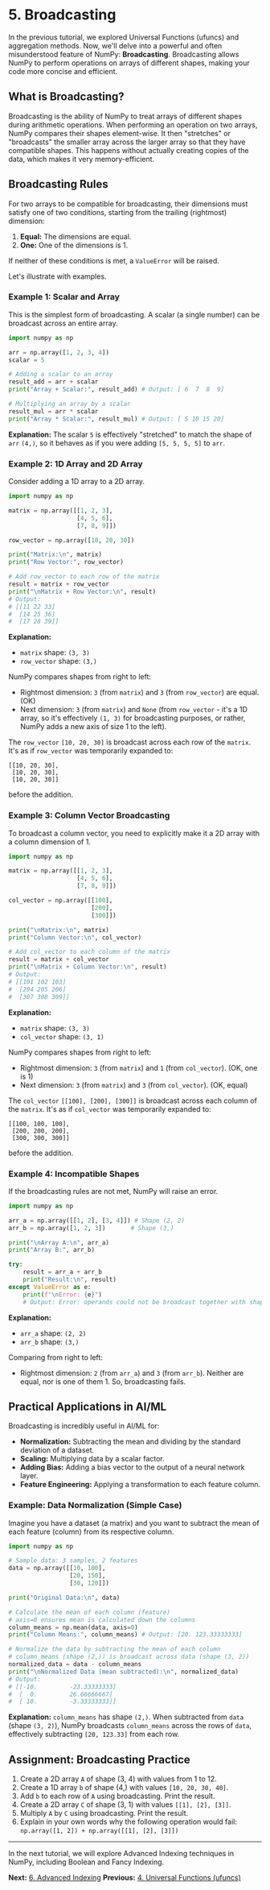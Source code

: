 # 5. Broadcasting

In the previous tutorial, we explored Universal Functions (ufuncs) and aggregation methods. Now, we'll delve into a powerful and often misunderstood feature of NumPy: **Broadcasting**. Broadcasting allows NumPy to perform operations on arrays of different shapes, making your code more concise and efficient.

## What is Broadcasting?

Broadcasting is the ability of NumPy to treat arrays of different shapes during arithmetic operations. When performing an operation on two arrays, NumPy compares their shapes element-wise. It then "stretches" or "broadcasts" the smaller array across the larger array so that they have compatible shapes. This happens without actually creating copies of the data, which makes it very memory-efficient.

## Broadcasting Rules

For two arrays to be compatible for broadcasting, their dimensions must satisfy one of two conditions, starting from the trailing (rightmost) dimension:

1.  **Equal:** The dimensions are equal.
2.  **One:** One of the dimensions is 1.

If neither of these conditions is met, a `ValueError` will be raised.

Let's illustrate with examples.

### Example 1: Scalar and Array

This is the simplest form of broadcasting. A scalar (a single number) can be broadcast across an entire array.

```python
import numpy as np

arr = np.array([1, 2, 3, 4])
scalar = 5

# Adding a scalar to an array
result_add = arr + scalar
print("Array + Scalar:", result_add) # Output: [ 6  7  8  9]

# Multiplying an array by a scalar
result_mul = arr * scalar
print("Array * Scalar:", result_mul) # Output: [ 5 10 15 20]
```

**Explanation:** The scalar `5` is effectively "stretched" to match the shape of `arr` `(4,)`, so it behaves as if you were adding `[5, 5, 5, 5]` to `arr`.

### Example 2: 1D Array and 2D Array

Consider adding a 1D array to a 2D array.

```python
import numpy as np

matrix = np.array([[1, 2, 3],
                   [4, 5, 6],
                   [7, 8, 9]])

row_vector = np.array([10, 20, 30])

print("Matrix:\n", matrix)
print("Row Vector:", row_vector)

# Add row_vector to each row of the matrix
result = matrix + row_vector
print("\nMatrix + Row Vector:\n", result)
# Output:
# [[11 22 33]
#  [14 25 36]
#  [17 28 39]]
```

**Explanation:**
*   `matrix` shape: `(3, 3)`
*   `row_vector` shape: `(3,)`

NumPy compares shapes from right to left:
*   Rightmost dimension: `3` (from `matrix`) and `3` (from `row_vector`) are equal. (OK)
*   Next dimension: `3` (from `matrix`) and `None` (from `row_vector` - it's a 1D array, so it's effectively `(1, 3)` for broadcasting purposes, or rather, NumPy adds a new axis of size 1 to the left).

The `row_vector` `[10, 20, 30]` is broadcast across each row of the `matrix`. It's as if `row_vector` was temporarily expanded to:
```
[[10, 20, 30],
 [10, 20, 30],
 [10, 20, 30]]
```
before the addition.

### Example 3: Column Vector Broadcasting

To broadcast a column vector, you need to explicitly make it a 2D array with a column dimension of 1.

```python
import numpy as np

matrix = np.array([[1, 2, 3],
                   [4, 5, 6],
                   [7, 8, 9]])

col_vector = np.array([[100],
                       [200],
                       [300]])

print("\nMatrix:\n", matrix)
print("Column Vector:\n", col_vector)

# Add col_vector to each column of the matrix
result = matrix + col_vector
print("\nMatrix + Column Vector:\n", result)
# Output:
# [[101 102 103]
#  [204 205 206]
#  [307 308 309]]
```

**Explanation:**
*   `matrix` shape: `(3, 3)`
*   `col_vector` shape: `(3, 1)`

NumPy compares shapes from right to left:
*   Rightmost dimension: `3` (from `matrix`) and `1` (from `col_vector`). (OK, one is 1)
*   Next dimension: `3` (from `matrix`) and `3` (from `col_vector`). (OK, equal)

The `col_vector` `[[100], [200], [300]]` is broadcast across each column of the `matrix`. It's as if `col_vector` was temporarily expanded to:
```
[[100, 100, 100],
 [200, 200, 200],
 [300, 300, 300]]
```
before the addition.

### Example 4: Incompatible Shapes

If the broadcasting rules are not met, NumPy will raise an error.

```python
import numpy as np

arr_a = np.array([[1, 2], [3, 4]]) # Shape (2, 2)
arr_b = np.array([1, 2, 3])       # Shape (3,)

print("\nArray A:\n", arr_a)
print("Array B:", arr_b)

try:
    result = arr_a + arr_b
    print("Result:\n", result)
except ValueError as e:
    print(f"\nError: {e}")
    # Output: Error: operands could not be broadcast together with shapes (2,2) (3,)
```

**Explanation:**
*   `arr_a` shape: `(2, 2)`
*   `arr_b` shape: `(3,)`

Comparing from right to left:
*   Rightmost dimension: `2` (from `arr_a`) and `3` (from `arr_b`). Neither are equal, nor is one of them 1. So, broadcasting fails.

## Practical Applications in AI/ML

Broadcasting is incredibly useful in AI/ML for:

*   **Normalization:** Subtracting the mean and dividing by the standard deviation of a dataset.
*   **Scaling:** Multiplying data by a scalar factor.
*   **Adding Bias:** Adding a bias vector to the output of a neural network layer.
*   **Feature Engineering:** Applying a transformation to each feature column.

### Example: Data Normalization (Simple Case)

Imagine you have a dataset (a matrix) and you want to subtract the mean of each feature (column) from its respective column.

```python
import numpy as np

# Sample data: 3 samples, 2 features
data = np.array([[10, 100],
                 [20, 150],
                 [30, 120]])

print("Original Data:\n", data)

# Calculate the mean of each column (feature)
# axis=0 ensures mean is calculated down the columns
column_means = np.mean(data, axis=0)
print("Column Means:", column_means) # Output: [20. 123.33333333]

# Normalize the data by subtracting the mean of each column
# column_means (shape (2,)) is broadcast across data (shape (3, 2))
normalized_data = data - column_means
print("\nNormalized Data (mean subtracted):\n", normalized_data)
# Output:
# [[-10.         -23.33333333]
#  [  0.         26.66666667]
#  [ 10.         -3.33333333]]
```

**Explanation:** `column_means` has shape `(2,)`. When subtracted from `data` (shape `(3, 2)`), NumPy broadcasts `column_means` across the rows of `data`, effectively subtracting `[20, 123.33]` from each row.

## Assignment: Broadcasting Practice

1.  Create a 2D array `A` of shape (3, 4) with values from 1 to 12.
2.  Create a 1D array `b` of shape (4,) with values `[10, 20, 30, 40]`.
3.  Add `b` to each row of `A` using broadcasting. Print the result.
4.  Create a 2D array `C` of shape (3, 1) with values `[[1], [2], [3]]`.
5.  Multiply `A` by `C` using broadcasting. Print the result.
6.  Explain in your own words why the following operation would fail: `np.array([1, 2]) + np.array([[1], [2], [3]])`

---

In the next tutorial, we will explore Advanced Indexing techniques in NumPy, including Boolean and Fancy Indexing.

**Next:** [6. Advanced Indexing](06_advanced_indexing.md)
**Previous:** [4. Universal Functions (ufuncs)](04_universal_functions_ufuncs.md)
